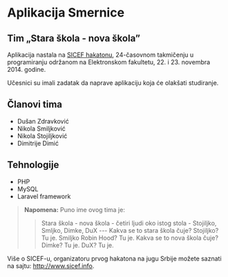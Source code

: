 # Aplikacija Smernice
## Tim „Stara škola - nova škola”

Aplikacija nastala na [SICEF hakatonu](http://sicef.info/hakaton/), 24-časovnom takmičenju u programiranju održanom na Elektronskom fakultetu, 22. i 23. novembra 2014. godine. 

Učesnici su imali zadatak da naprave aplikaciju koja će olakšati studiranje.


## Članovi tima
* Dušan Zdravković
* Nikola Smiljković
* Nikola Stojiljković
* Dimitrije Dimić

## Tehnologije
* PHP
* MySQL
* Laravel framework


> **Napomena:** Puno ime ovog tima je: 
>> Stara škola - nova škola - četiri ljudi oko istog stola - Stojiljko, Smljko, Dimke, DuX --- Kakva se to stara škola čuje? Stojiljko? Tu je. Smiljko Robin Hood? Tu je. Kakva se to nova škola čuje? Dimke? Tu je. DuX? Tu je.


Više o SICEF-u, organizatoru prvog hakatona na jugu Srbije možete saznati na sajtu: http://www.sicef.info. 